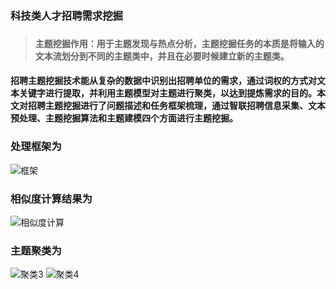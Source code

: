 ### 科技类人才招聘需求挖掘
###
>#### 主题挖掘作用：用于主题发现与热点分析，主题挖掘任务的本质是将输入的文本流划分到不同的主题类中，并且在必要时候建立新的主题类。
#### 招聘主题挖掘技术能从复杂的数据中识别出招聘单位的需求，通过词权的方式对文本关键字进行提取，并利用主题模型对主题进行聚类，以达到提炼需求的目的。本文对招聘主题挖掘进行了问题描述和任务框架梳理，通过智联招聘信息采集、文本预处理、主题挖掘算法和主题建模四个方面进行主题挖掘。
### 
### 处理框架为 
![框架](https://github.com/CarryChang/zhilian-51job-analysis/blob/master/pic/处理路线.png)
### 相似度计算结果为
![相似度计算](https://github.com/CarryChang/zhilian-51job-analysis/blob/master/pic/相似度效果.png)
### 主题聚类为 
![聚类3](https://github.com/CarryChang/zhilian-51job-analysis/blob/master/pic/LDA-3.png)
![聚类4](https://github.com/CarryChang/zhilian-51job-analysis/blob/master/pic/LDA4.png)
